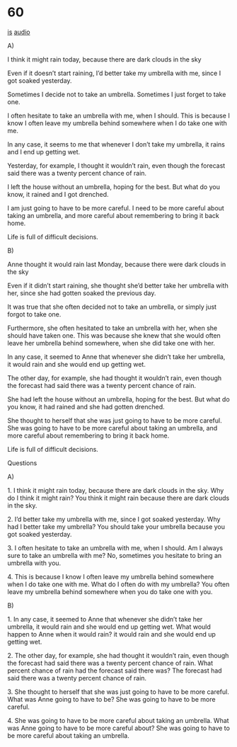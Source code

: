 # 60

[is](../is/story_60.md)
[audio](../audio/story_60.mp3)

A\)

I think it might rain today, because there are dark clouds in the sky

Even if it doesn’t start raining, I’d better take my umbrella with me,
since I got soaked yesterday.

Sometimes I decide not to take an umbrella. Sometimes I just forget to
take one.

I often hesitate to take an umbrella with me, when I should. This is
because I know I often leave my umbrella behind somewhere when I do take
one with me.

In any case, it seems to me that whenever I don’t take my umbrella, it
rains and I end up getting wet.

Yesterday, for example, I thought it wouldn’t rain, even though the
forecast said there was a twenty percent chance of rain.

I left the house without an umbrella, hoping for the best. But what do
you know, it rained and I got drenched.

I am just going to have to be more careful. I need to be more careful
about taking an umbrella, and more careful about remembering to bring it
back home.

Life is full of difficult decisions.

B\)

Anne thought it would rain last Monday, because there were dark clouds
in the sky

Even if it didn’t start raining, she thought she’d better take her
umbrella with her, since she had gotten soaked the previous day.

It was true that she often decided not to take an umbrella, or simply
just forgot to take one.

Furthermore, she often hesitated to take an umbrella with her, when she
should have taken one. This was because she knew that she would often
leave her umbrella behind somewhere, when she did take one with her.

In any case, it seemed to Anne that whenever she didn’t take her
umbrella, it would rain and she would end up getting wet.

The other day, for example, she had thought it wouldn’t rain, even
though the forecast had said there was a twenty percent chance of rain.

She had left the house without an umbrella, hoping for the best. But
what do you know, it had rained and she had gotten drenched.

She thought to herself that she was just going to have to be more
careful. She was going to have to be more careful about taking an
umbrella, and more careful about remembering to bring it back home.

Life is full of difficult decisions.

Questions

A\)

1\. I think it might rain today, because there are dark clouds in the
sky. Why do I think it might rain? You think it might rain because there
are dark clouds in the sky.

2\. I’d better take my umbrella with me, since I got soaked yesterday.
Why had I better take my umbrella? You should take your umbrella because
you got soaked yesterday.

3\. I often hesitate to take an umbrella with me, when I should. Am I
always sure to take an umbrella with me? No, sometimes you hesitate to
bring an umbrella with you.

4\. This is because I know I often leave my umbrella behind somewhere
when I do take one with me. What do I often do with my umbrella? You
often leave my umbrella behind somewhere when you do take one with you.

B\)

1\. In any case, it seemed to Anne that whenever she didn’t take her
umbrella, it would rain and she would end up getting wet. What would
happen to Anne when it would rain? it would rain and she would end up
getting wet.

2\. The other day, for example, she had thought it wouldn’t rain, even
though the forecast had said there was a twenty percent chance of rain.
What percent chance of rain had the forecast said there was? The
forecast had said there was a twenty percent chance of rain.

3\. She thought to herself that she was just going to have to be more
careful. What was Anne going to have to be? She was going to have to be
more careful.

4\. She was going to have to be more careful about taking an umbrella.
What was Anne going to have to be more careful about? She was going to
have to be more careful about taking an umbrella.